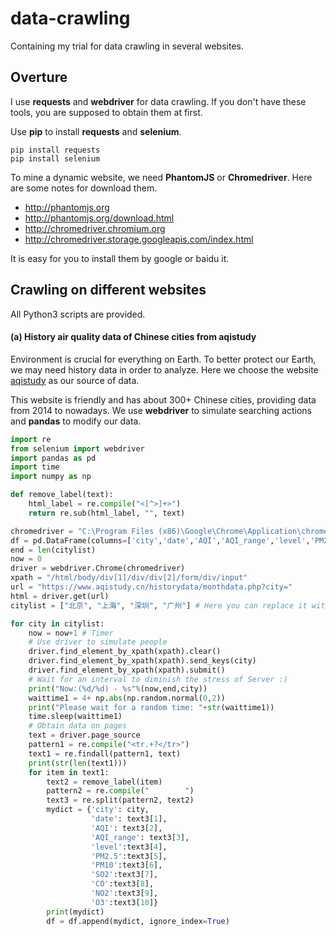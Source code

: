 # data-crawling
Containing my trial for data crawling in several websites.

## Overture
I use **requests** and **webdriver** for data crawling. If you don't have these tools, you are supposed to obtain them at first.

Use **pip** to install **requests** and **selenium**.
```{console}
pip install requests
pip install selenium
```
To mine a dynamic website, we need **PhantomJS** or **Chromedriver**. Here are some notes for download them.
- http://phantomjs.org
- http://phantomjs.org/download.html
- http://chromedriver.chromium.org
- http://chromedriver.storage.googleapis.com/index.html

It is easy for you to install them by google or baidu it.

## Crawling on different websites
All Python3 scripts are provided.

#### (a) History air quality data of Chinese cities from aqistudy
Environment is crucial for everything on Earth. To better protect our Earth, we may need history data in order to analyze. Here we choose the website [aqistudy](https://www.aqistudy.cn/historydata/) as our source of data.

This website is friendly and has about 300+ Chinese cities, providing data from 2014 to nowadays. We use **webdriver** to simulate searching actions and **pandas** to modify our data. 

```python
import re
from selenium import webdriver
import pandas as pd
import time
import numpy as np

def remove_label(text):
    html_label = re.compile("<[^>]+>")
    return re.sub(html_label, "", text)

chromedriver = "C:\Program Files (x86)\Google\Chrome\Application\chromedriver.exe"
df = pd.DataFrame(columns=['city','date','AQI','AQI_range','level','PM2.5','PM10','SO2','CO','NO2','O3'])
end = len(citylist)
now = 0
driver = webdriver.Chrome(chromedriver)
xpath = "/html/body/div[1]/div/div[2]/form/div/input"
url = "https://www.aqistudy.cn/historydata/monthdata.php?city="
html = driver.get(url)
citylist = ["北京", "上海", "深圳", "广州"] # Here you can replace it with whatever you want can be found on that website.

for city in citylist:
    now = now+1 # Timer
    # Use driver to simulate people
    driver.find_element_by_xpath(xpath).clear()
    driver.find_element_by_xpath(xpath).send_keys(city)
    driver.find_element_by_xpath(xpath).submit()
    # Wait for an interval to diminish the stress of Server :)
    print("Now:(%d/%d) - %s"%(now,end,city))
    waittime1 = 4+ np.abs(np.random.normal(0,2))
    print("Please wait for a random time: "+str(waittime1))
    time.sleep(waittime1)
    # Obtain data on pages
    text = driver.page_source
    pattern1 = re.compile("<tr.+?</tr>")
    text1 = re.findall(pattern1, text)
    print(str(len(text1)))
    for item in text1:
        text2 = remove_label(item)
        pattern2 = re.compile("        ")
        text3 = re.split(pattern2, text2)
        mydict = {'city': city,
                  'date': text3[1],
                  'AQI': text3[2],
                  'AQI_range': text3[3],
                  'level':text3[4],
                  'PM2.5':text3[5],
                  'PM10':text3[6],
                  'SO2':text3[7],
                  'CO':text3[8],
                  'NO2':text3[9],
                  'O3':text3[10]}
        print(mydict)
        df = df.append(mydict, ignore_index=True)
```


